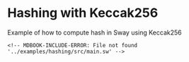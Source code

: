 # Hashing with Keccak256

Example of how to compute hash in Sway using Keccak256

```sway
<!-- MDBOOK-INCLUDE-ERROR: File not found '../examples/hashing/src/main.sw' -->
```
